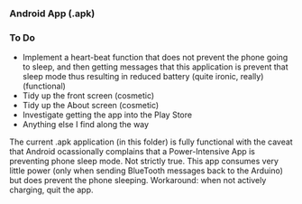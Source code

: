 ### Android App (.apk)

### To Do
+ Implement a heart-beat function that does not prevent the phone going to sleep, and then getting messages that this application is prevent that sleep mode thus resulting in reduced battery (quite ironic, really) (functional) 
+ Tidy up the front screen (cosmetic)
+ Tidy up the About screen (cosmetic)
+ Investigate getting the app into the Play Store
+ Anything else I find along the way

The current .apk application (in this folder) is fully functional with the caveat that Android ocassionally complains that a Power-Intensive App is preventing phone sleep mode. Not strictly true. This app consumes very little power (only when sending BlueTooth messages back to the Arduino) but does prevent the phone sleeping. Workaround: when not actively charging, quit the app.
